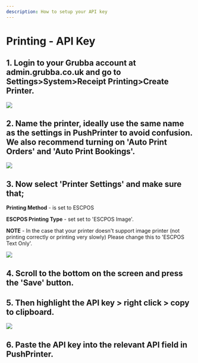 ```yaml
---
description: How to setup your API key
---
```


# Printing - API Key

## 1. Login to your Grubba account at admin.grubba.co.uk and go to Settings&gt;System&gt;Receipt Printing&gt;Create Printer.

![](../.gitbook/assets/1-create-printer.png)

## 2. Name the printer, ideally use the same name as the settings in PushPrinter to avoid confusion. We also recommend turning on 'Auto Print Orders' and 'Auto Print Bookings'.

![](../.gitbook/assets/untitled%20%282%29.png)

## 3. Now select 'Printer Settings' and make sure that;

**Printing Method** - is set to ESCPOS

**ESCPOS Printing Type** - set set to 'ESCPOS Image'.

**NOTE** - In the case that your printer doesn't support image printer \(not printing correctly or printing very slowly\) Please change this to 'ESCPOS Text Only'.

![](../.gitbook/assets/untitled-1%20%282%29.png)

## 4. Scroll to the bottom on the screen and press the 'Save' button.

## 5. Then highlight the API key &gt; right click &gt; copy to clipboard.

![](../.gitbook/assets/untitled-2%20%283%29.png)

## 6. Paste the API key into the relevant API field in PushPrinter.

